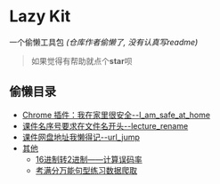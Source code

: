 # Lazy Kit

一个偷懒工具包 *(仓库作者偷懒了, 没有认真写readme)*

> 如果觉得有帮助就点个**star**呗

## 偷懒目录

- [Chrome 插件：我在家里很安全--I_am_safe_at_home](./I_am_safe_at_home)
- [课件名序号要求在文件名开头--lecture_rename](./lecture_rename)
- [课件网盘地址我懒得记--url_jump](./url_jump)
- [其他](./other)
  - [16进制转2进制——计算误码率](./other/hex2bin.py)
  - [考满分万能句型练习数据爬取](./other/KMF_write_sentence.ipynb)